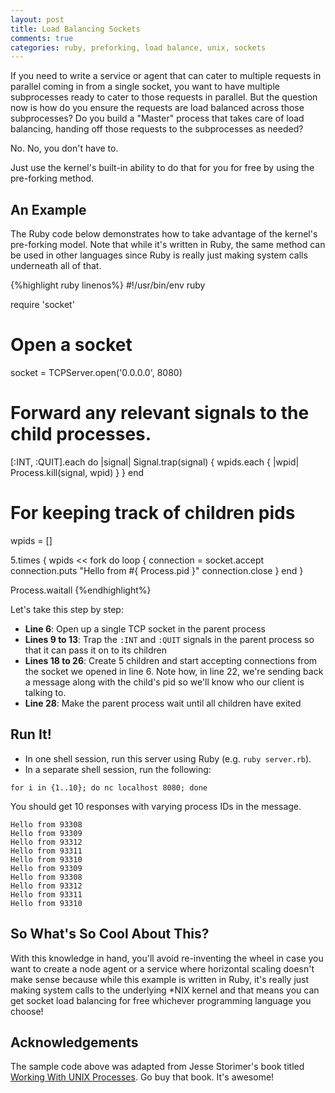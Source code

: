 ```yaml
---
layout: post
title: Load Balancing Sockets
comments: true
categories: ruby, preforking, load balance, unix, sockets
---
```


If you need to write a service or agent that can cater to multiple
requests in parallel coming in from a single socket, you want to have
multiple subprocesses ready to cater to those requests in parallel.
But the question now is how do you ensure the requests are load balanced
across those subprocesses? Do you build a "Master" process that takes
care of load balancing, handing off those requests to the subprocesses
as needed?

No. No, you don't have to.

Just use the kernel's built-in ability to do that for you for free by
using the pre-forking method.

## An Example

The Ruby code below demonstrates how to take advantage of the kernel's
pre-forking model. Note that while it's written in Ruby, the same method
can be used in other languages since Ruby is really just making system
calls underneath all of that.

{%highlight ruby linenos%}
#!/usr/bin/env ruby

require 'socket'

# Open a socket
socket = TCPServer.open('0.0.0.0', 8080)

# Forward any relevant signals to the child processes.
[:INT, :QUIT].each do |signal|
  Signal.trap(signal) {
    wpids.each { |wpid| Process.kill(signal, wpid) }
  }
end

# For keeping track of children pids
wpids = []

5.times {
  wpids << fork do
    loop {
      connection = socket.accept
      connection.puts "Hello from #{ Process.pid }"
      connection.close
    }
  end
}

Process.waitall
{%endhighlight%}

Let's take this step by step:

* **Line 6**: Open up a single TCP socket in the parent process
* **Lines 9 to 13**: Trap the `:INT` and `:QUIT` signals in the parent process
  so that it can pass it on to its children
* **Lines 18 to 26**: Create 5 children and start accepting connections from
  the socket we opened in line 6. Note how, in line 22, we're sending back a 
  message along with the child's pid so we'll know who our client is talking to.
* **Line 28**: Make the parent process wait until all children have exited


## Run It!

* In one shell session, run this server using Ruby (e.g. `ruby server.rb`). 
* In a separate shell session, run the following:

```
for i in {1..10}; do nc localhost 8080; done
```

You should get 10 responses with varying process IDs in the message.

```
Hello from 93308
Hello from 93309
Hello from 93312
Hello from 93311
Hello from 93310
Hello from 93309
Hello from 93308
Hello from 93312
Hello from 93311
Hello from 93310
```


## So What's So Cool About This?

With this knowledge in hand, you'll avoid re-inventing the wheel in case
you want to create a node agent or a service where horizontal scaling doesn't
make sense because while this example is written in Ruby, it's really just
making system calls to the underlying \*NIX kernel and that means you can
get socket load balancing for free whichever programming language you choose!


## Acknowledgements

The sample code above was adapted from Jesse Storimer's book titled
[Working With UNIX Processes](http://www.jstorimer.com/products/working-with-unix-processes). Go buy that book. It's awesome!
